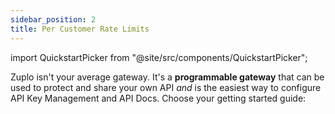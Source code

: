 ```yaml
---
sidebar_position: 2
title: Per Customer Rate Limits
---
```


import QuickstartPicker from "@site/src/components/QuickstartPicker";

Zuplo isn't your average gateway. It's a **programmable gateway** that can be
used to protect and share your own API _and_ is the easiest way to configure API Key Management and API Docs. Choose your getting started guide:

<QuickstartPicker slug="quickstarts/per-customer-rate-limits" />
